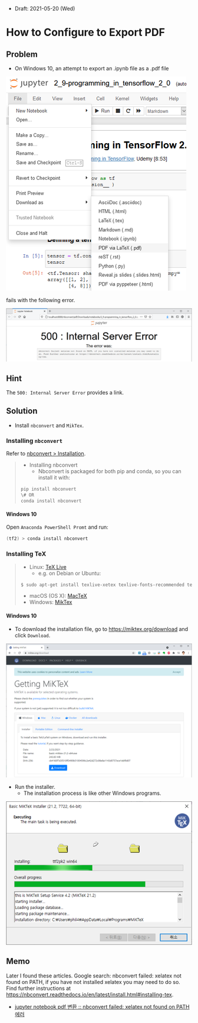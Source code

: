 * Draft: 2021-05-20 (Wed)
# How to Configure to Export PDF

## Problem
* On Windows 10, an attempt to export an .ipynb file as a .pdf file
<img src='images/jupyter_notebook-file-download_as-pdf_via_latex_pdf.png'>

 fails with the following error.
 
 <img src='images/jupyter_notebook-file-500_internal_server_error.png'>

## Hint
The `500: Internal Server Error` provides a link.

## Solution
* Install `nbconvert` and `MikTex`.

### Installing `nbconvert`
Refer to [nbconvert > Installation](https://nbconvert.readthedocs.io/en/latest/install.html#installing-tex).
> * Installing nbconvert
>   * Nbconvert is packaged for both pip and conda, so you can install it with:
> ```
> pip install nbconvert
> \# OR
> conda install nbconvert
> ```

#### Windows 10
Open `Anaconda PowerShell Promt` and run:
```powershell
(tf2) > conda install nbconvert
```

### Installing TeX

> * Linux: [TeX Live](http://tug.org/texlive/)
>   * e.g. on Debian or Ubuntu:
> ```bash
> $ sudo apt-get install texlive-xetex texlive-fonts-recommended texlive-generic-recommended
> ```
> * macOS (OS X): [MacTeX](http://tug.org/mactex/)
> * Windows: [MikTex](https://miktex.org/)

#### Windows 10
* To download the installation file, go to https://miktex.org/download and click `Download`.

<img src='images/miktex_org_download-getting_miktex.png'>

* Run the installer.
  * The installation process is like other Windows programs.
 <img src='images/win10-installation-basic_miktex_installer.png'>
 
 
## Memo
Later I found these articles.
Google search: nbconvert failed: xelatex not found on PATH, if you have not installed xelatex you may need to do so. Find further instructions at https://nbconvert.readthedocs.io/en/latest/install.html#installing-tex.
* [jupyter notebook pdf 변환 :: nbconvert failed: xelatex not found on PATH 에러](https://hoho325.tistory.com/14)
